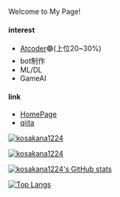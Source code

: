 Welcome to My Page!
#### interest
- [Atcoder](https://atcoder.jp/users/kosakana1224)🟢(上位20~30%)
- bot制作 
- ML/DL
- GameAI

#### link
- [HomePage](https://kosakana1224.github.io/HomePage)
- [qiita](https://qiita.com/kosakana1224)

<a href="https://github.com/kosakana1224/kosakana1224/">
    <img src="https://komarev.com/ghpvc/?username=kosakana1224" alt="kosakana1224" />
</a>

[![kosakana1224](https://img.shields.io/endpoint?url=https%3A%2F%2Fatcoder-badges.now.sh%2Fapi%2Fatcoder%2Fjson%2Fkosakana1224)](https://atcoder.jp/users/kosakana1224)


[![kosakana1224's GitHub stats](https://github-readme-stats.vercel.app/api?username=kosakana1224&count_private=true&show_icons=true&theme=dracula)](https://github.com/kosakana1224/github-readme-stats)

[![Top Langs](https://github-readme-stats.vercel.app/api/top-langs/?username=kosakana1224&theme=vue-dark&show_icons=true&layout=compact)](https://github.com/kosakana1224/github-readme-stats)

